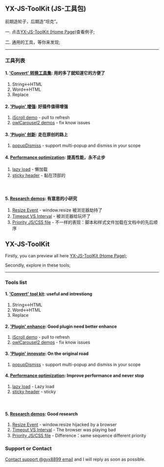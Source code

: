 ## YX-JS-ToolKit (JS-工具包)
前期造轮子，后期造“坦克”。

一. 点击[YX-JS-ToolKit (Home Page)](https://gyx8899.github.io/YX-JS-ToolKit/)查看例子;

二. 通用的工具，等你来发现;

----

### 工具列表

#### 1. ['Convert' 转换工具集](https://gyx8899.github.io/YX-JS-ToolKit/#tools): 用的多了就知道它的方便了
1. String<->HTML
2. Word<->HTML
3. Replace

#### 2. ['Plugin' 增强](https://gyx8899.github.io/YX-JS-ToolKit/#pluginEnhance): 好插件值得增强
1. [iScroll demo](https://gyx8899.github.io/YX-JS-ToolKit/iScrollRefresh/index.html) - pull to refresh
2. [owlCarousel2 demos](https://gyx8899.github.io/YX-JS-ToolKit/owlCarousel2/index.html) - fix know issues


#### 3. ['Plugin' 创新](https://gyx8899.github.io/YX-JS-ToolKit/#pluginCreate): 走在原创的路上
1. [popupDismiss](https://gyx8899.github.io/YX-JS-ToolKit/popupDismiss/index.html) - support multi-popup and dismiss in your scope


#### 4. [Performance optimization](https://gyx8899.github.io/YX-JS-ToolKit/#performance): 提高性能，永不止步
1. [lazy load](https://gyx8899.github.io/YX-JS-ToolKit/lazyLoad/index.html) - 懒加载
2. [sticky header](https://gyx8899.github.io/YX-JS-ToolKit/stickyHeader/index.html) - 黏在顶部的<header>


#### 5. [Research demos](https://gyx8899.github.io/YX-JS-ToolKit/#research): 有意思的小研究
1. [Resize Event](https://gyx8899.github.io/YX-JS-ToolKit/abnormalTriggerResize/index.html) - window.resize 被浏览器劫持了
2. [Timeout VS Interval](https://gyx8899.github.io/YX-JS-ToolKit/setTimeoutAndInterval/index.html) - 被浏览器给玩坏了
3. [Priority JS/CSS file](https://gyx8899.github.io/YX-JS-ToolKit/priorityScriptStyle/index.html) - 不一样的表现：脚本和样式文件加载在文档中的先后顺序

## YX-JS-ToolKit
 
Firstly, you can preview all here [YX-JS-ToolKit (Home Page)](https://gyx8899.github.io/YX-JS-ToolKit/);
 
Secondly, explore in these tools;
 
 ----
 
 ### Tools list
 
#### 1. ['Convert' tool kit](https://gyx8899.github.io/YX-JS-ToolKit/#tools): useful and intrestiong
1. String<->HTML
2. Word<->HTML
3. Replace

#### 2. ['Plugin' enhance](https://gyx8899.github.io/YX-JS-ToolKit/#pluginEnhance): Good plugin need better enhance
1. [iScroll demo](https://gyx8899.github.io/YX-JS-ToolKit/iScrollRefresh/index.html) - pull to refresh
2. [owlCarousel2 demos](https://gyx8899.github.io/YX-JS-ToolKit/owlCarousel2/index.html) - fix know issues


#### 3. ['Plugin' innovate](https://gyx8899.github.io/YX-JS-ToolKit/#pluginCreate): On the original road
1. [popupDismiss](https://gyx8899.github.io/YX-JS-ToolKit/popupDismiss/index.html) - support multi-popup and dismiss in your scope


#### 4. [Performance optimization](https://gyx8899.github.io/YX-JS-ToolKit/#performance): Improve performance and never stop
1. [lazy load](https://gyx8899.github.io/YX-JS-ToolKit/lazyLoad/index.html) - Lazy load
2. [sticky header](https://gyx8899.github.io/YX-JS-ToolKit/stickyHeader/index.html) - sticky <header>


#### 5. [Research demos](https://gyx8899.github.io/YX-JS-ToolKit/#research): Good research
1. [Resize Event](https://gyx8899.github.io/YX-JS-ToolKit/abnormalTriggerResize/index.html) - window.resize hijacked by a browser
2. [Timeout VS Interval](https://gyx8899.github.io/YX-JS-ToolKit/setTimeoutAndInterval/index.html) - The browser was playing bad
3. [Priority JS/CSS file](https://gyx8899.github.io/YX-JS-ToolKit/priorityScriptStyle/index.html) - Difference：same sequence different priority

### Support or Contact
 
[Contact support @gyx8899 email](<gyx8899@126.com>) and I will reply as soon as possible.